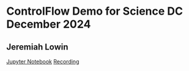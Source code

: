 # ControlFlow Demo for Science DC December 2024 
## Jeremiah Lowin

[Jupyter Notebook](/demo.ipynb)
[Recording](https://www.youtube.com/watch?v=rnNaCx92ZdA)
